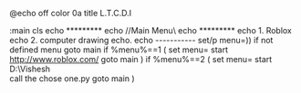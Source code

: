 @echo off
color 0a
title L.T.C.D.I

:main 
cls
echo   *********
echo //Main Menu\\
echo   *********
echo 1. Roblox
echo 2. computer drawing
echo.
echo -----------
set/p menu=))
if not defined menu goto main
if %menu%==1 (
set menu=
start http://www.roblox.com/
goto main
)
if %menu%==2 (
set menu=
start D:\Vishesh\
call the chose one.py
goto main 
)


